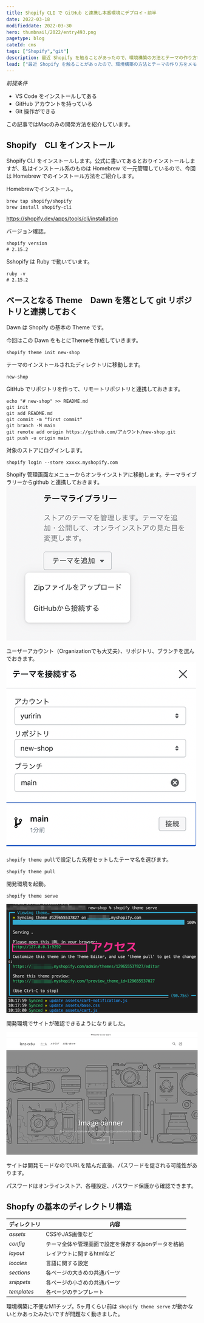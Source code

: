 ```yaml
---
title: Shopify CLI で GitHub と連携し本番環境にデプロイ・前半
date: 2022-03-18
modifieddate: 2022-03-30
hero: thumbnail/2022/entry493.png
pagetype: blog
cateId: cms
tags: ["Shopify","git"]
description: 最近 Shopify を触ることがあったので、環境構築の方法とテーマの作り方をメモします。このブログではShopify環境構築とベーシックテーマをインストールし修正できるまでを目標に記事にまとめます。
lead: ["最近 Shopify を触ることがあったので、環境構築の方法とテーマの作り方をメモします。このブログではShopify環境構築とベーシックテーマをインストールし修正できるまでを目標に記事にまとめます。"]
---
```


*前提条件*

* VS Code をインストールしてある
* GitHub アカウントを持っている
* Git 操作ができる

この記事ではMacのみの開発方法を紹介しています。


<!-- ## Shopify パートナープログラムに参加し開発用アカウントを作成する
Shopify の開発用アカウントを作成します。

![Shopify パートナープログラムに参加](./images/2022/03/entry493-01.jpg)

[Shopify パートナープログラム](https://www.shopify.jp/partners)

名前や住所、電話番号などを登録していきます。

![Shopify パートナープログラム名前や住所、電話番号などを登録](./images/2022/03/entry493-02.png)

最後にアンケートに答えて、
![Shopify パートナープログラム名前や住所、電話番号などを登録](./images/2022/03/entry493-03.png)

パートナープログラム契約を読み、同意にチェック。

![Shopify パートナープログラム名前や住所、電話番号などを登録](./images/2022/03/entry493-04.png) -->

## Shopify　CLI をインストール
Shopify CLI をインストールします。公式に書いてあるとおりインストールしますが、私はインストール系のものは Homebrew で一元管理しているので、今回は Homebrew でのインストール方法をご紹介します。

Homebrewでインストール。

```bash:title=コマンド
brew tap shopify/shopify
brew install shopify-cli
```

https://shopify.dev/apps/tools/cli/installation

バージョン確認。

```bash:title=コマンド
shopify version
# 2.15.2
```

Sshopify は Ruby で動いています。
```bash:title=コマンド
ruby -v
# 2.15.2
```

## ベースとなる Theme　Dawn を落として git リポジトリと連携しておく
Dawn は Shopify の基本の Theme です。

今回はこの Dawn をもとにThemeを作成していきます。

```bash:title=コマンド
shopify theme init new-shop
```
テーマのインストールされたディレクトリに移動します。

```
new-shop
```
GitHub でリポジトリを作って、リモートリポジトリと連携しておきます。
```bash:title=コマンド
echo "# new-shop" >> README.md
git init
git add README.md
git commit -m "first commit"
git branch -M main
git remote add origin https://github.com/アカウント/new-shop.git
git push -u origin main
```
対象のストアにログインします。

```bash:title=コマンド
shopify login --store xxxxx.myshopify.com
```
Shopify 管理画面左メニューからオンラインストアに移動します。テーマライブラリーからgithub と連携しておきます。
![テーマライブラリーからgithub](./images/2022/03/entry493-06.png)

ユーザーアカウント（Organizationでも大丈夫）、リポジトリ、ブランチを選んでおきます。
![テーマライブラリーからgithub](./images/2022/03/entry493-05.png)

`shopify theme pull`で設定した先程セットしたテーマ名を選びます。
```bash:title=コマンド
shopify theme pull
```
開発環境を起動。
```bash:title=コマンド
shopify theme serve
```
![開発環境を起動](./images/2022/03/entry493-08.png)

開発環境でサイトが確認できるようになりました。

![開発環境を起動](./images/2022/03/entry493-09.png)

サイトは開発モードなのでURLを踏んだ直後、パスワードを促される可能性があります。

パスワードはオンラインストア、各種設定、パスワード保護から確認できます。

## Shopfy の基本のディレクトリ構造

|ディレクトリ|内容|
|-|-|
|<em>assets</em>|CSSやJAS画像など|
|<em>config</em>|テーマ全体や管理画面で設定を保存するjsonデータを格納|
|<em>layout</em>|レイアウトに関するhtmlなど|
|<em>locales</em>|言語に関する設定|
|<em>sections</em>|各ページの大きめの共通パーツ|
|<em>snippets</em>|各ページの小さめの共通パーツ|
|<em>templates</em>|各ページのテンプレート|

環境構築に不便なM1チップ。5ヶ月くらい前は `shopify theme serve` が動かないとかあったみたいですが問題なく動きました。
<msg txt="私の記事はだいたい公開備忘録です。案件で過去やったことを守秘義務内でまとめてます。"></msg>

<!-- 参考サイト:<br>
https://tokyofreelance.jp/shopify_theme_self_made/#outline__1_1 -->

<prof></prof>
